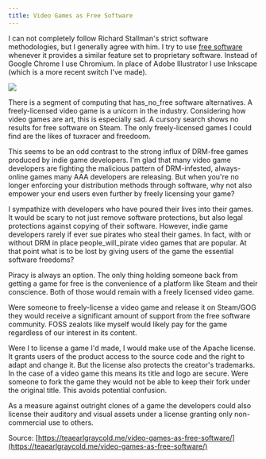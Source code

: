 ```yaml
---
title: Video Games as Free Software
---
```


I can not completely follow Richard Stallman's strict software methodologies, but I generally agree with him. I try to use [free software](https://en.wikipedia.org/wiki/Free_software) whenever it provides a similar feature set to proprietary software. Instead of Google Chrome I use Chromium. In place of Adobe Illustrator I use Inkscape \(which is a more recent switch I've made\).

![](http://i.computer-bild.de/imgs/5/0/6/7/7/6/6/Actionspiel-Black-Mesa-658x370-c934eb9e19a68f3c.jpg)

There is a segment of computing that has\_no\_free software alternatives. A freely-licensed video game is a unicorn in the industry. Considering how video games are art, this is especially sad. A cursory search shows no results for free software on Steam. The only freely-licensed games I could find are the likes of tuxracer and freedoom.

This seems to be an odd contrast to the strong influx of DRM-free games produced by indie game developers. I'm glad that many video game developers are fighting the malicious pattern of DRM-infested, always-online games many AAA developers are releasing. But when you're no longer enforcing your distribution methods through software, why not also empower your end users even further by freely licensing your game?

I sympathize with developers who have poured their lives into their games. It would be scary to not just remove software protections, but also legal protections against copying of their software. However, indie game developers rarely if ever sue pirates who steal their games. In fact, with or without DRM in place people\_will\_pirate video games that are popular. At that point what is to be lost by giving users of the game the essential software freedoms?

Piracy is always an option. The only thing holding someone back from getting a game for free is the convenience of a platform like Steam and their conscience. Both of those would remain with a freely licensed video game.

Were someone to freely-license a video game and release it on Steam/GOG they would receive a significant amount of support from the free software community. FOSS zealots like myself would likely pay for the game regardless of our interest in its content.

Were I to license a game I'd made, I would make use of the Apache license. It grants users of the product access to the source code and the right to adapt and change it. But the license also protects the creator's trademarks. In the case of a video game this means its title and logo are secure. Were someone to fork the game they would not be able to keep their fork under the original title. This avoids potential confusion.

As a measure against outright clones of a game the developers could also license their auditory and visual assets under a license granting only non-commercial use to others.

Source: [https://teaearlgraycold.me/video-games-as-free-software/](https://teaearlgraycold.me/video-games-as-free-software/)

